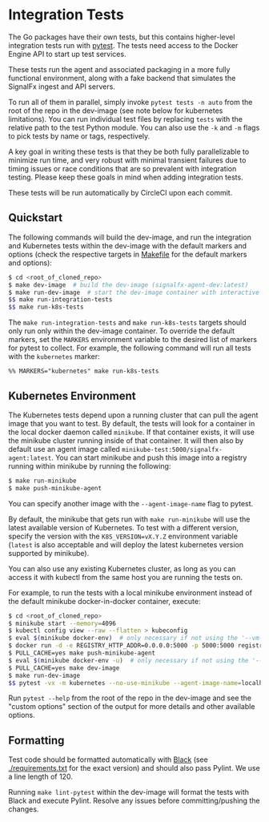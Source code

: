 # Integration Tests

The Go packages have their own tests, but this contains higher-level
integration tests run with [pytest](https://docs.pytest.org/en/latest/).  The
tests need access to the Docker Engine API to start up test services.

These tests run the agent and associated packaging in a more fully functional
environment, along with a fake backend that simulates the SignalFx ingest and
API servers.

To run all of them in parallel, simply invoke `pytest tests -n auto` from the
root of the repo in the dev-image (see note below for kubernetes
limitations). You can run individual test files by replacing `tests` with the
relative path to the test Python module. You can also use the `-k` and `-m`
flags to pick tests by name or tags, respectively.

A key goal in writing these tests is that they be both fully parallelizable to
minimize run time, and very robust with minimal transient failures due to
timing issues or race conditions that are so prevalent with integration
testing.  Please keep these goals in mind when adding integration tests.

These tests will be run automatically by CircleCI upon each commit.

## Quickstart
The following commands will build the dev-image, and run the integration and
Kubernetes tests within the dev-image with the default markers and options
(check the respective targets in [Makefile](../Makefile) for the default
markers and options):

```sh
$ cd <root_of_cloned_repo>
$ make dev-image  # build the dev-image (signalfx-agent-dev:latest)
$ make run-dev-image  # start the dev-image container with interactive shell
$$ make run-integration-tests
$$ make run-k8s-tests
```

The `make run-integration-tests` and `make run-k8s-tests` targets should only
run only within the dev-image container.  To override the default markers, set
the `MARKERS` environment variable to the desired list of markers for pytest to
collect. For example, the following command will run all tests with the `kubernetes`
marker:
```
%% MARKERS="kubernetes" make run-k8s-tests
```

## Kubernetes Environment
The Kubernetes tests depend upon a running cluster that can pull the agent
image that you want to test.  By default, the tests will look for a container
in the local docker daemon called `minikube`.  If that container exists, it
will use the minikube cluster running inside of that container.  It will then
also by default use an agent image called
`minikube-test:5000/signalfx-agent:latest`.  You can start minikube and push
this image into a registry running within minikube by running the following:

```sh
$ make run-minikube
$ make push-minikube-agent
```

You can specify another image with the `--agent-image-name` flag to pytest.

By default, the minikube that gets run with `make run-minikube` will use the
latest available version of Kubernetes.  To test with a different version,
specify the version with the `K8S_VERSION=vX.Y.Z` environment variable
(`latest` is also acceptable and will deploy the latest kubernetes version
supported by minikube).

You can also use any existing Kubernetes cluster, as long as you can access it
with kubectl from the same host you are running the tests on.

For example, to run the tests with a local minikube environment instead of the
default minikube docker-in-docker container, execute:
```sh
$ cd <root_of_cloned_repo>
$ minikube start --memory=4096
$ kubectl config view --raw --flatten > kubeconfig
$ eval $(minikube docker-env)  # only necessary if not using the '--vm-driver=none' minikube option
$ docker run -d -e REGISTRY_HTTP_ADDR=0.0.0.0:5000 -p 5000:5000 registry
$ PULL_CACHE=yes make push-minikube-agent
$ eval $(minikube docker-env -u)  # only necessary if not using the '--vm-driver=none' minikube option
$ PULL_CACHE=yes make dev-image
$ make run-dev-image
$$ pytest -vx -m kubernetes --no-use-minikube --agent-image-name=localhost:5000/signalfx-agent:latest --kubeconfig=$(pwd)/kubeconfig tests
```

Run `pytest --help` from the root of the repo in the dev-image and see the
"custom options" section of the output for more details and other available
options.

## Formatting

Test code should be formatted automatically with
[Black](https://pypi.org/project/black/) (see
[./requirements.txt](./requirements.txt) for the exact version) and should also
pass Pylint.  We use a line length of 120.

Running `make lint-pytest` within the dev-image will format the tests with Black
and execute Pylint.  Resolve any issues before committing/pushing the changes.
